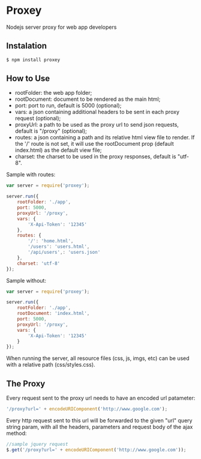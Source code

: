 Proxey
==

Nodejs server proxy for web app developers

Instalation
--
```sh
$ npm install proxey
```

How to Use
---
- rootFolder: the web app folder;
- rootDocument: document to be rendered as the main html;
- port: port to run, default is 5000 (optional);
- vars: a json containing additional headers to be sent in each proxy request (optional);
- proxyUrl: a path to be used as the proxy url to send json requests, default is "/proxy" (optional);
- routes: a json containing a path and its relative html view file to render. If the '/' route is not set, it will use the rootDocument prop (default index.html) as the default view file;
- charset: the charset to be used in the proxy responses, default is "utf-8".

Sample with routes:

```js
var server = require('proxey');

server.run({
	rootFolder: './app',
	port: 5000,
	proxyUrl: '/proxy',
	vars: {
		'X-Api-Token': '12345'
	},
	routes: {
		'/': 'home.html',
		'/users': 'users.html',
		'/api/users',: 'users.json'
	},
	charset: 'utf-8'
});
```

Sample without:

```js
var server = require('proxey');

server.run({
	rootFolder: './app',
	rootDocument: 'index.html',
	port: 5000,
	proxyUrl: '/proxy',
	vars: {
		'X-Api-Token': '12345'
	}
});
```

When running the server, all resource files (css, js, imgs, etc) can be used with a relative path (css/styles.css).

The Proxy
--

Every request sent to the proxy url needs to have an encoded url patameter:
```js
'/proxy?url=' + encodeURIComponent('http://www.google.com');
```

Every http request sent to this url will be forwarded to the given "url" query string param, with all the headers, parameters and request body of the ajax method:

```js
//sample jquery request
$.get('/proxy?url=' + encodeURIComponent('http://www.google.com'));
```
